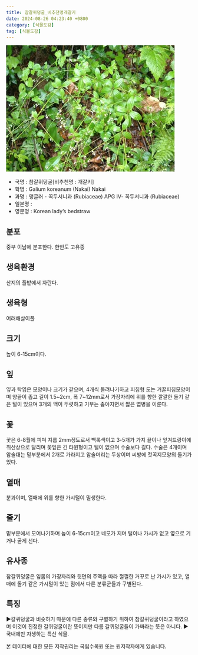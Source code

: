 ```yaml
---
title: 참갈퀴덩굴_비추천명개갈키
date: 2024-08-26 04:23:40 +0800
category: [식물도감]
tag: [식물도감]
---
```




![참갈퀴덩굴[비추천명 : 개갈키]](/assets/img/fileUpload/plants/basic/Rubiaceae/Galium/18239/1_th2.JPG)
- 국명 : 참갈퀴덩굴[비추천명 : 개갈키]
- 학명 : Galium koreanum (Nakai) Nakai
- 과명 : 앵글러 - 꼭두서니과 (Rubiaceae) APG Ⅳ- 꼭두서니과 (Rubiaceae)
- 일본명 : 
- 영문명 : Korean lady’s bedstraw


## 분포
중부 이남에 분포한다. 한반도 고유종
## 생육환경
산지의 풀밭에서 자란다.
## 생육형
여러해살이풀
## 크기
높이 6-15cm이다.
## 잎
잎과 탁엽은 모양이나 크기가 같으며, 4개씩 돌려나기하고 피침형 도는 거꿀피침모양이며 양끝이 좁고 길이 1.5~2cm, 폭 7~12mm로서 가장자리에 위를 향한 깔깔한 돌기 같은 털이 있으며 3개의 맥이 뚜렷하고 기부는 좁아지면서 짧은 엽병을 이룬다.
## 꽃
꽃은 6-8월에 피며 지름 2mm정도로서 백록색이고 3-5개가 가지 끝이나 잎겨드랑이에 취산상으로 달리며 꽃잎은 긴 타원형이고 털이 없으며 수술보다 길다. 수술은 4개이며 암술대는 밑부분에서 2개로 가라지고 암술머리는 두상이며 씨방에 젓꼭지모양의 돌기가 있다.
## 열매
분과이며, 열매에 위를 향한 가시털이 밀생한다.
## 줄기
밑부분에서 모여나기하며 높이 6-15cm이고 네모가 지며 털이나 가시가 없고 옆으로 기거나 곧게 선다.
## 유사종
참갈퀴덩굴은 잎몸의 가장자리와 뒷면의 주맥을 따라 껄껄한 거꾸로 난 가시가 있고, 열매에 돌기 같은 가시털이 있는 점에서 다른 분류군들과 구별된다. 
## 특징
▶갈퀴덩굴과 비슷하기 때문에 다른 종류와 구별하기 위하여 참갈퀴덩굴이라고 하였으며 이것이 진정한 갈퀴덩굴이란 뜻이지만 다름 갈퀴덩굴들이 가짜라는 뜻은 아니다.
▶국내에만 자생하는 특산 식물.






본 데이터에 대한 모든 저작권리는 국립수목원 또는 원저작자에게 있습니다.
